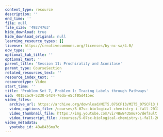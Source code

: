 ```yaml
---
content_type: resource
description: ''
end_time: ''
file: null
file_size: '49274763'
hide_download: true
hide_download_original: null
learning_resource_types: []
license: https://creativecommons.org/licenses/by-nc-sa/4.0/
ocw_type: ''
optional_tab_title: ''
optional_text: ''
parent_title: 'Session 11: Prochirality and Aconitase'
parent_type: CourseSection
related_resources_text: ''
resource_index_text: ''
resourcetype: Video
start_time: ''
title: 'Problem Set 7, Problem 1: Tracing Labels through Pathways'
uid: 4015cac9-5230-5424-76da-e5cf05d41bec
video_files:
  archive_url: https://archive.org/download/MIT5.07SCF13/MIT5_07SCF13_Pset7_Q1_300k.mp4
  video_captions_file: /courses/5-07sc-biological-chemistry-i-fall-2013/65c06b222b465ba4b5170b0d65d70368_4BwB43Smu7o.vtt
  video_thumbnail_file: https://img.youtube.com/vi/4BwB43Smu7o/default.jpg
  video_transcript_file: /courses/5-07sc-biological-chemistry-i-fall-2013/fe54093ead38e6fa34d6e5088ce05d30_4BwB43Smu7o.pdf
video_metadata:
  youtube_id: 4BwB43Smu7o
---
```

